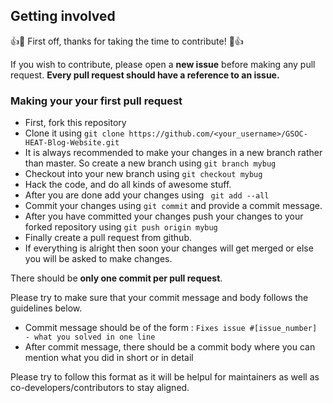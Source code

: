 ## Getting involved

:+1::tada: First off, thanks for taking the time to contribute! :tada::+1:

If you wish to contribute, please open a **new issue** before making any pull request. **Every pull request should
have a reference to an issue.**


### Making your your first pull request

- First, fork this repository
- Clone it using ``` git clone https://github.com/<your_username>/GSOC-HEAT-Blog-Website.git ```
- It is always recommended to make your changes in a new branch rather than master.
  So create a new branch using ``` git branch mybug ```
- Checkout into your new branch using ``` git checkout mybug ```
- Hack the code, and do all kinds of awesome stuff.
- After you are done add your changes using ``` git add --all```
- Commit your changes using ``` git commit ``` and provide a commit message.
- After you have committed your changes push your changes to your forked repository
  using ``` git push origin mybug ```
- Finally create a pull request from github.
- If everything is alright then soon your changes will get merged or else you will
  be asked to make changes.

There should be **only one commit per pull request**.

Please try to make sure that your commit message and body follows the
guidelines below.

- Commit message should be of the form : ``` Fixes issue #[issue_number] - what you solved in one line ```
- After commit message, there should be a commit body where you can mention what you did in short or in detail

Please try to follow this format as it will be helpul for maintainers as well as co-developers/contributors
to stay aligned.
